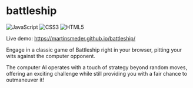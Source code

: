 # battleship

![JavaScript](https://img.shields.io/badge/javascript-%23323330.svg?style=for-the-badge&logo=javascript&logoColor=%23F7DF1E) ![CSS3](https://img.shields.io/badge/css3-%231572B6.svg?style=for-the-badge&logo=css3&logoColor=white) ![HTML5](https://img.shields.io/badge/html5-%23E34F26.svg?style=for-the-badge&logo=html5&logoColor=white)

Live demo: https://martinsmeder.github.io/battleship/

Engage in a classic game of Battleship right in your browser, pitting your wits against the computer opponent. 

The computer AI operates with a touch of strategy beyond random moves, offering an exciting challenge while still providing you with a fair chance to outmaneuver it!
